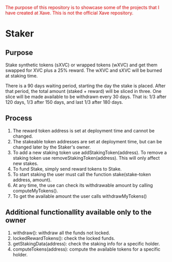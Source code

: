 <span style="color:red;">The purpose of this repository is to showcase some of the projects that I have created at Xave. This is not the official Xave repository.</span>

# Staker
## Purpose
Stake synthetic tokens (sXVC) or wrapped tokens (wXVC) and get them swapped for XVC plus a 25% reward.
The wXVC and sXVC will be burned at staking time.

There is a 90 days waiting period, starting the day the stake is placed.
After that period, the total amount (staked + reward) will be sliced in three. One slice will be made available to be withdrawn every 30 days. That is: 1/3 after 120 days, 1/3 after 150 days, and last 1/3 after 180 days.


## Process
1. The reward token address is set at deployment time and cannot be changed.
2. The stakeable token addresses are set at deployment time, but can be changed later by the Staker's owner.
3. To add a new staking token use addStakingToken(address). To remove a staking token use removeStakingToken(address). This will only affect new stakes.
4. To fund Stake, simply send reward tokens to Stake.
5. To start staking the user must call the function stake(stake-token address, amount). 
6. At any time, the use can check its withdrawable amount by calling computeMyTokens().
7. To get the available amount the user calls withdrawMyTokens()


## Additional functionallity available only to the owner
1. withdraw(): withdraw all the funds not locked.
2. lockedRewardTokens(): check the locked funds.
3. getStakingData(address): check the staking info for a specific holder.
4. computeTokens(address): compute the available tokens for a specific holder.
